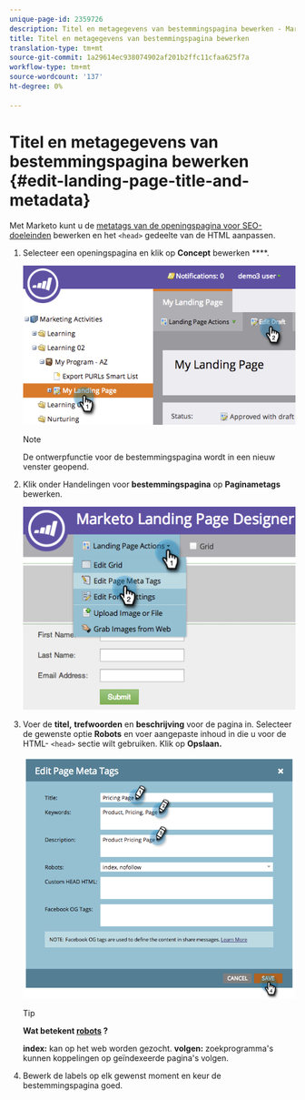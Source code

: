 ```yaml
---
unique-page-id: 2359726
description: Titel en metagegevens van bestemmingspagina bewerken - Marketo Docs - Productdocumentatie
title: Titel en metagegevens van bestemmingspagina bewerken
translation-type: tm+mt
source-git-commit: 1a29614ec938074902af201b2ffc11cfaa625f7a
workflow-type: tm+mt
source-wordcount: '137'
ht-degree: 0%

---
```



# Titel en metagegevens van bestemmingspagina bewerken {#edit-landing-page-title-and-metadata}

Met Marketo kunt u de [metatags van de openingspagina voor SEO-doeleinden](http://www.w3schools.com/tags/tag_meta.asp) bewerken en het `<head>` gedeelte van de HTML aanpassen.

1. Selecteer een openingspagina en klik op **Concept** bewerken ****.

   ![](assets/image2014-9-17-11-3a39-3a21.png)

   >[!NOTE]
   >
   >De ontwerpfunctie voor de bestemmingspagina wordt in een nieuw venster geopend.

1. Klik onder Handelingen voor **bestemmingspagina** op **Paginametags** bewerken.

   ![](assets/image2014-9-17-11-3a39-3a32.png)

1. Voer de **titel,** **trefwoorden** en **beschrijving** voor de pagina in. Selecteer de gewenste optie **Robots** en voer aangepaste inhoud in die u voor de HTML- `<head>` sectie wilt gebruiken. Klik op **Opslaan.**

   ![](assets/image2014-9-17-11-3a39-3a50.png)

   >[!TIP]
   >
   >**Wat betekent [robots](http://www.robotstxt.org/meta.html) ?**
   >
   >
   >**index:** kan op het web worden gezocht. **volgen:** zoekprogramma&#39;s kunnen koppelingen op geïndexeerde pagina&#39;s volgen.

1. Bewerk de labels op elk gewenst moment en keur de bestemmingspagina goed.

